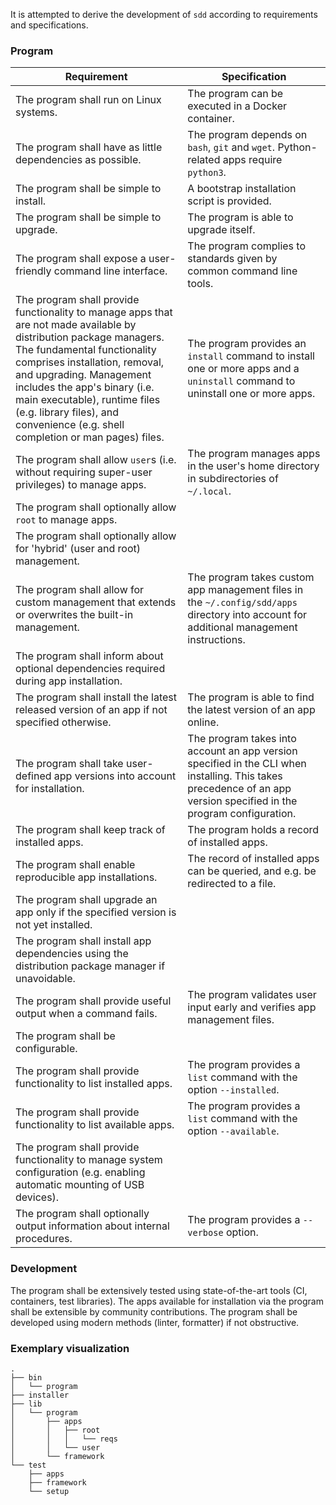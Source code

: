 It is attempted to derive the development of `sdd` according to requirements and specifications.

### Program

Requirement | Specification
--- | ---
The program shall run on Linux systems. | The program can be executed in a Docker container.
The program shall have as little dependencies as possible. | The program depends on `bash`, `git` and `wget`. Python-related apps require `python3`.
The program shall be simple to install. | A bootstrap installation script is provided.
The program shall be simple to upgrade. | The program is able to upgrade itself.
The program shall expose a user-friendly command line interface. | The program complies to standards given by common command line tools.
The program shall provide functionality to manage apps that are not made available by distribution package managers. The fundamental functionality comprises installation, removal, and upgrading. Management includes the app's binary (i.e. main executable), runtime files (e.g. library files), and convenience (e.g. shell completion or man pages) files. | The program provides an `install` command to install one or more apps and a `uninstall` command to uninstall one or more apps.
The program shall allow `user`s (i.e. without requiring super-user privileges) to manage apps. | The program manages apps in the user's home directory in subdirectories of `~/.local`.
The program shall optionally allow `root` to manage apps. |
The program shall optionally allow for 'hybrid' (user and root) management. |
The program shall allow for custom management that extends or overwrites the built-in management. | The program takes custom app management files in the `~/.config/sdd/apps` directory into account for additional management instructions.
The program shall inform about optional dependencies required during app installation. |
The program shall install the latest released version of an app if not specified otherwise. | The program is able to find the latest version of an app online.
The program shall take user-defined app versions into account for installation. | The program takes into account an app version specified in the CLI when installing. This takes precedence of an app version specified in the program configuration.
The program shall keep track of installed apps. | The program holds a record of installed apps.
The program shall enable reproducible app installations. | The record of installed apps can be queried, and e.g. be redirected to a file.
The program shall upgrade an app only if the specified version is not yet installed. |
The program shall install app dependencies using the distribution package manager if unavoidable. |
The program shall provide useful output when a command fails. | The program validates user input early and verifies app management files.
The program shall be configurable. |
The program shall provide functionality to list installed apps. | The program provides a `list` command with the option `--installed`.
The program shall provide functionality to list available apps. | The program provides a `list` command with the option `--available`.
The program shall provide functionality to manage system configuration (e.g. enabling automatic mounting of USB devices). |
The program shall optionally output information about internal procedures. | The program provides a `--verbose` option.

### Development

The program shall be extensively tested using state-of-the-art tools (CI, containers, test libraries).
The apps available for installation via the program shall be extensible by community contributions.
The program shall be developed using modern methods (linter, formatter) if not obstructive.

### Exemplary visualization

    .
    ├── bin
    │   └── program
    ├── installer
    ├── lib
    │   └── program
    │       ├── apps
    │       │   ├── root
    │       │   │   └── reqs
    │       │   └── user
    │       └── framework
    └── test
        ├── apps
        ├── framework
        └── setup

